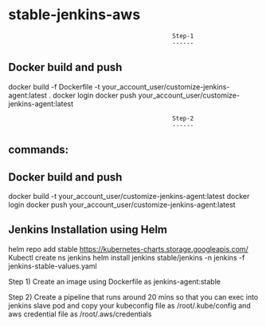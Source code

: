 # stable-jenkins-aws


                                                  Step-1
                                                  ------

Docker build and push
---------------------
docker build -f Dockerfile -t your_account_user/customize-jenkins-agent:latest .
docker login
docker push your_account_user/customize-jenkins-agent:latest


                                                  Step-2
                                                  ------
                                                  


commands:
--------

Docker build and push
---------------------
docker build -t your_account_user/customize-jenkins-agent:latest
docker login
docker push your_account_user/customize-jenkins-agent:latest


Jenkins Installation using Helm
-------------------------------
helm repo add stable https://kubernetes-charts.storage.googleapis.com/
Kubectl create ns jenkins
helm install jenkins stable/jenkins -n jenkins -f jenkins-stable-values.yaml




Step 1)  Create an image using Dockerfile as  jenkins-agent:stable

Step 2) Create a pipeline that runs around 20 mins so that you can exec into jenkins slave pod and copy your kubeconfig file as 
        /root/.kube/config 
        and
        aws credential file as
        /root/.aws/credentials

